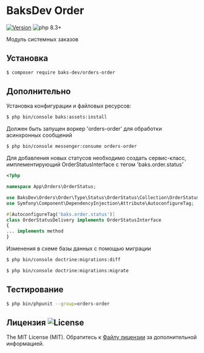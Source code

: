 # BaksDev Order

[![Version](https://img.shields.io/badge/version-7.1.9-blue)](https://github.com/baks-dev/orders-order/releases)
![php 8.3+](https://img.shields.io/badge/php-min%208.3-red.svg)

Модуль системных заказов

## Установка

``` bash
$ composer require baks-dev/orders-order
```

## Дополнительно

Установка конфигурации и файловых ресурсов:

``` bash
$ php bin/console baks:assets:install
```

Должен быть запущен воркер 'orders-order' для обработки асинхронных сообщений 

``` bash
$ php bin/console messenger:consume orders-order
```

Для добавления новых статусов необходимо создать сервис-класс, имплементирующий OrderStatusInterface c тегом 'baks.order.status'

``` php
<?php

namespace App\Orders\OrderStatus;

use BaksDev\Orders\Order\Type\Status\OrderStatus\Collection\OrderStatusInterface;
use Symfony\Component\DependencyInjection\Attribute\AutoconfigureTag;

#[AutoconfigureTag('baks.order.status')]
class OrderStatusDelivery implements OrderStatusInterface
{
... implements method
}
```



Изменения в схеме базы данных с помощью миграции

``` bash
$ php bin/console doctrine:migrations:diff

$ php bin/console doctrine:migrations:migrate
```

## Тестирование

``` bash
$ php bin/phpunit --group=orders-order
```

## Лицензия ![License](https://img.shields.io/badge/MIT-green)

The MIT License (MIT). Обратитесь к [Файлу лицензии](LICENSE.md) за дополнительной информацией.

